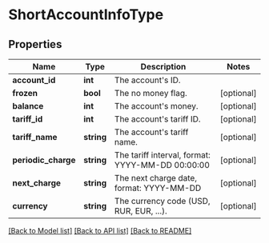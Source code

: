 # ShortAccountInfoType

## Properties
Name | Type | Description | Notes
------------ | ------------- | ------------- | -------------
**account_id** | **int** | The account&#39;s ID. | 
**frozen** | **bool** | The no money flag. | [optional] 
**balance** | **int** | The account&#39;s money. | [optional] 
**tariff_id** | **int** | The account&#39;s tariff ID. | [optional] 
**tariff_name** | **string** | The account&#39;s tariff name. | [optional] 
**periodic_charge** | **string** | The tariff interval, format: YYYY-MM-DD 00:00:00 | [optional] 
**next_charge** | **string** | The next charge date, format: YYYY-MM-DD | [optional] 
**currency** | **string** | The currency code (USD, RUR, EUR, ...). | [optional] 

[[Back to Model list]](../README.md#documentation-for-models) [[Back to API list]](../README.md#documentation-for-api-endpoints) [[Back to README]](../README.md)


